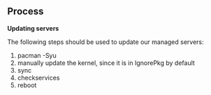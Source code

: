 ## Process

**Updating servers**

The following steps should be used to update our managed servers:

1.  pacman -Syu
2.  manually update the kernel, since it is in IgnorePkg by default
3.  sync
4.  checkservices
5.  reboot
